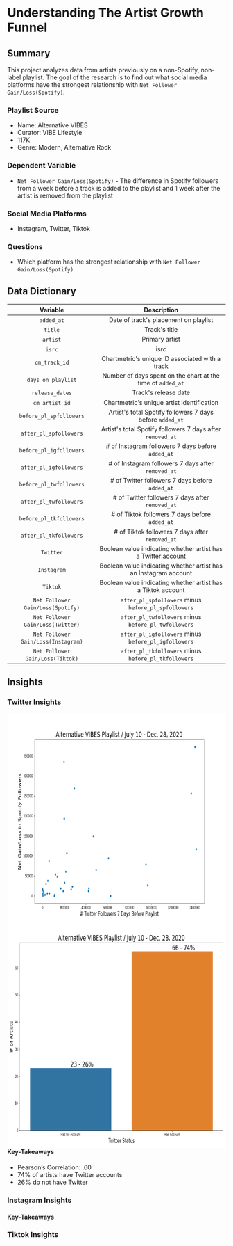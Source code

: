 # Understanding The Artist Growth Funnel
## Summary
This project analyzes data from artists previously on a non-Spotify, non-label playlist. The goal of the research is to find out what social media platforms have the strongest relationship with `Net Follower Gain/Loss(Spotify)`.

### Playlist Source
- Name: Alternative VIBES
- Curator: VIBE Lifestyle
- 117K
- Genre: Modern, Alternative Rock

### Dependent Variable
- `Net Follower Gain/Loss(Spotify)` - The difference in Spotify followers from a week before a track is added to the playlist and 1 week after the artist is removed from the playlist

### Social Media Platforms
- Instagram, Twitter, Tiktok

### Questions
- Which platform has the strongest relationship with `Net Follower Gain/Loss(Spotify)`

## Data Dictionary


| Variable        | Description     | 
| :---:|:---: | 
| `added_at`    | Date of track's placement on playlist| 
| `title`|Track's title|
|`artist`| Primary artist|
|`isrc`| isrc|
|`cm_track_id`| Chartmetric's unique ID associated with a track|
|`days_on_playlist`|Number of days spent on the chart at the time of `added_at`|
|`release_dates`|Track's release date|
|`cm_artist_id`| Chartmetric's unique artist identification|
|`before_pl_spfollowers`|Artist's total Spotify followers 7 days before `added_at`|
|`after_pl_spfollowers`|Artist's total Spotify followers 7 days after `removed_at`|
|`before_pl_igfollowers`|# of Instagram followers 7 days before `added_at`|
|`after_pl_igfollowers`|# of Instagram followers 7 days after `removed_at`|
|`before_pl_twfollowers`|# of Twitter followers 7 days before `added_at`|
|`after_pl_twfollowers`|# of Twitter followers 7 days after `removed_at`|
|`before_pl_tkfollowers`|# of Tiktok followers 7 days before `added_at`|
|`after_pl_tkfollowers`|# of Tiktok followers 7 days after `removed_at`|
|`Twitter`| Boolean value indicating whether artist has a Twitter account|
|`Instagram`| Boolean value indicating whether artist has an Instagram account|
|`Tiktok`| Boolean value indicating whether artist has a Tiktok account|
|`Net Follower Gain/Loss(Spotify)`| `after_pl_spfollowers` minus `before_pl_spfollowers` |
|`Net Follower Gain/Loss(Twitter)`|  `after_pl_twfollowers` minus `before_pl_twfollowers`|
|`Net Follower Gain/Loss(Instagram)`|  `after_pl_igfollowers` minus `before_pl_igfollowers` |
|`Net Follower Gain/Loss(Tiktok)`|  `after_pl_tkfollowers` minus `before_pl_tkfollowers`|

## Insights
### Twitter Insights

<img align="left" width="800" height="500" src="https://github.com/jacksonbull87/bull-analytics/blob/main/blog4/visuals/twscatter.png">

<img align="right" width="800" height="500" src="https://github.com/jacksonbull87/bull-analytics/blob/main/blog4/visuals/twbarplot.png">

#### Key-Takeaways

- Pearson’s Correlation: .60
- 74% of artists have Twitter accounts
- 26% do not have Twitter

### Instagram Insights
<!-- <img align="left" width="1000" height="500" src="https://github.com/jacksonbull87/bull-analytics/blob/main/blog3/visuals/ig_f31.jpeg">

<img align="right" width="1000" height="500" src="https://github.com/jacksonbull87/bull-analytics/blob/main/blog3/visuals/ig_f21.jpeg"> -->

#### Key-Takeaways



### Tiktok Insights
<!-- <img align="left" width="1000" height="500" src="https://github.com/jacksonbull87/bull-analytics/blob/main/blog3/visuals/tk_f31.jpeg">

<img align="right" width="1000" height="500" src="https://github.com/jacksonbull87/bull-analytics/blob/main/blog3/visuals/tk_f21.jpeg"> -->
